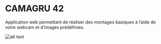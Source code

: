 # CAMAGRU 42

Application web permettant de réaliser des montages basiques à l’aide de votre webcam et d’images prédéfinies.

![alt text](ressources/map.png "map")
